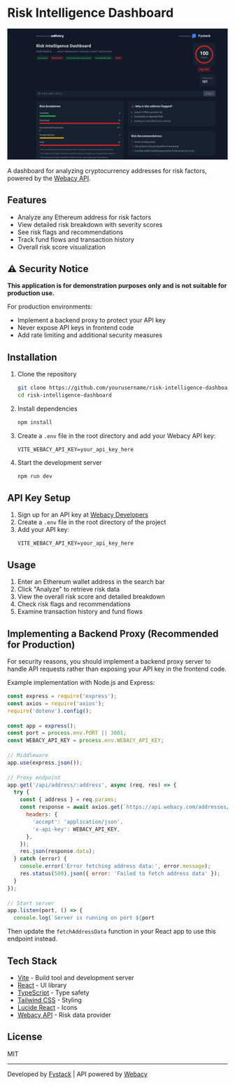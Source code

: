 # Risk Intelligence Dashboard

![Dashboard Preview](images/images.png)

A dashboard for analyzing cryptocurrency addresses for risk factors, powered by the [Webacy API](https://developers.webacy.co/).

## Features

- Analyze any Ethereum address for risk factors
- View detailed risk breakdown with severity scores
- See risk flags and recommendations
- Track fund flows and transaction history
- Overall risk score visualization

## ⚠️ Security Notice

**This application is for demonstration purposes only and is not suitable for production use.**

For production environments:

- Implement a backend proxy to protect your API key
- Never expose API keys in frontend code
- Add rate limiting and additional security measures

## Installation

1. Clone the repository

   ```bash
   git clone https://github.com/yourusername/risk-intelligence-dashboard.git
   cd risk-intelligence-dashboard
   ```

2. Install dependencies

   ```bash
   npm install
   ```

3. Create a `.env` file in the root directory and add your Webacy API key:

   ```
   VITE_WEBACY_API_KEY=your_api_key_here
   ```

4. Start the development server
   ```bash
   npm run dev
   ```

## API Key Setup

1. Sign up for an API key at [Webacy Developers](https://developers.webacy.co/)
2. Create a `.env` file in the root directory of the project
3. Add your API key:
   ```
   VITE_WEBACY_API_KEY=your_api_key_here
   ```

## Usage

1. Enter an Ethereum wallet address in the search bar
2. Click "Analyze" to retrieve risk data
3. View the overall risk score and detailed breakdown
4. Check risk flags and recommendations
5. Examine transaction history and fund flows

## Implementing a Backend Proxy (Recommended for Production)

For security reasons, you should implement a backend proxy server to handle API requests rather than exposing your API key in the frontend code.

Example implementation with Node.js and Express:

```js
const express = require('express');
const axios = require('axios');
require('dotenv').config();

const app = express();
const port = process.env.PORT || 3001;
const WEBACY_API_KEY = process.env.WEBACY_API_KEY;

// Middleware
app.use(express.json());

// Proxy endpoint
app.get('/api/address/:address', async (req, res) => {
  try {
    const { address } = req.params;
    const response = await axios.get(`https://api.webacy.com/addresses/${address}`, {
      headers: {
        'accept': 'application/json',
        'x-api-key': WEBACY_API_KEY,
      },
    });
    res.json(response.data);
  } catch (error) {
    console.error('Error fetching address data:', error.message);
    res.status(500).json({ error: 'Failed to fetch address data' });
  }
});

// Start server
app.listen(port, () => {
  console.log(`Server is running on port ${port
```

Then update the `fetchAddressData` function in your React app to use this endpoint instead.

## Tech Stack

- [Vite](https://vitejs.dev/) - Build tool and development server
- [React](https://reactjs.org/) - UI library
- [TypeScript](https://www.typescriptlang.org/) - Type safety
- [Tailwind CSS](https://tailwindcss.com/) - Styling
- [Lucide React](https://lucide.dev/) - Icons
- [Webacy API](https://developers.webacy.co/) - Risk data provider

## License

MIT

---

Developed by [Fystack](https://fystack.io) | API powered by [Webacy](https://developers.webacy.co/)
